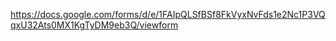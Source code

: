 https://docs.google.com/forms/d/e/1FAIpQLSfBSf8FkVyxNvFds1e2Nc1P3VQqxU32Ats0MX1KgTyDM9eb3Q/viewform
